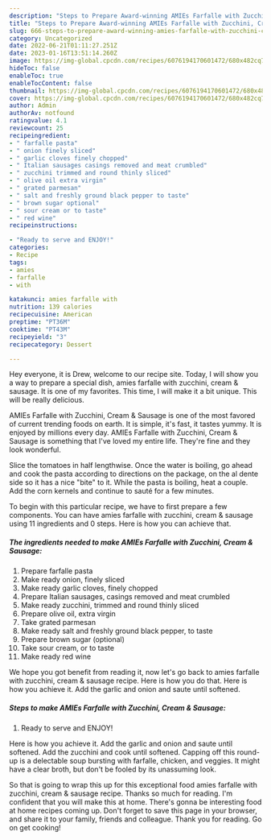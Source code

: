 ```yaml
---
description: "Steps to Prepare Award-winning AMIEs Farfalle with Zucchini, Cream &amp;amp; Sausage"
title: "Steps to Prepare Award-winning AMIEs Farfalle with Zucchini, Cream &amp;amp; Sausage"
slug: 666-steps-to-prepare-award-winning-amies-farfalle-with-zucchini-cream-and-amp-sausage
category: Uncategorized
date: 2022-06-21T01:11:27.251Z
date: 2023-01-16T13:51:14.260Z
image: https://img-global.cpcdn.com/recipes/6076194170601472/680x482cq70/amies-farfalle-with-zucchini-cream-sausage-recipe-main-photo.jpg
hideToc: false
enableToc: true
enableTocContent: false
thumbnail: https://img-global.cpcdn.com/recipes/6076194170601472/680x482cq70/amies-farfalle-with-zucchini-cream-sausage-recipe-main-photo.jpg
cover: https://img-global.cpcdn.com/recipes/6076194170601472/680x482cq70/amies-farfalle-with-zucchini-cream-sausage-recipe-main-photo.jpg
author: Admin
authorAv: notfound
ratingvalue: 4.1
reviewcount: 25
recipeingredient:
- " farfalle pasta"
- " onion finely sliced"
- " garlic cloves finely chopped"
- " Italian sausages casings removed and meat crumbled"
- " zucchini trimmed and round thinly sliced"
- " olive oil extra virgin"
- " grated parmesan"
- " salt and freshly ground black pepper to taste"
- " brown sugar optional"
- " sour cream or to taste"
- " red wine"
recipeinstructions:

- "Ready to serve and ENJOY!"
categories:
- Recipe
tags:
- amies
- farfalle
- with

katakunci: amies farfalle with 
nutrition: 139 calories
recipecuisine: American
preptime: "PT36M"
cooktime: "PT43M"
recipeyield: "3"
recipecategory: Dessert

---
```



Hey everyone, it is Drew, welcome to our recipe site. Today, I will show you a way to prepare a special dish, amies farfalle with zucchini, cream &amp; sausage. It is one of my favorites. This time, I will make it a bit unique. This will be really delicious.

AMIEs Farfalle with Zucchini, Cream &amp; Sausage is one of the most favored of current trending foods on earth. It is simple, it's fast, it tastes yummy. It is enjoyed by millions every day. AMIEs Farfalle with Zucchini, Cream &amp; Sausage is something that I've loved my entire life. They're fine and they look wonderful.

Slice the tomatoes in half lengthwise. Once the water is boiling, go ahead and cook the pasta according to directions on the package, on the al dente side so it has a nice &#34;bite&#34; to it. While the pasta is boiling, heat a couple. Add the corn kernels and continue to sauté for a few minutes.


To begin with this particular recipe, we have to first prepare a few components. You can have amies farfalle with zucchini, cream &amp; sausage using 11 ingredients and 0 steps. Here is how you can achieve that.

<!--inarticleads1-->

##### The ingredients needed to make AMIEs Farfalle with Zucchini, Cream &amp; Sausage:

1. Prepare  farfalle pasta
1. Make ready  onion, finely sliced
1. Make ready  garlic cloves, finely chopped
1. Prepare  Italian sausages, casings removed and meat crumbled
1. Make ready  zucchini, trimmed and round thinly sliced
1. Prepare  olive oil, extra virgin
1. Take  grated parmesan
1. Make ready  salt and freshly ground black pepper, to taste
1. Prepare  brown sugar (optional)
1. Take  sour cream, or to taste
1. Make ready  red wine


We hope you got benefit from reading it, now let&#39;s go back to amies farfalle with zucchini, cream &amp; sausage recipe. Here is how you do that. Here is how you achieve it. Add the garlic and onion and saute until softened. 

<!--inarticleads2-->

##### Steps to make AMIEs Farfalle with Zucchini, Cream &amp; Sausage:


1. Ready to serve and ENJOY!

Here is how you achieve it. Add the garlic and onion and saute until softened. Add the zucchini and cook until softened. Capping off this round-up is a delectable soup bursting with farfalle, chicken, and veggies. It might have a clear broth, but don&#39;t be fooled by its unassuming look. 

So that is going to wrap this up for this exceptional food amies farfalle with zucchini, cream &amp; sausage recipe. Thanks so much for reading. I'm confident that you will make this at home. There's gonna be interesting food at home recipes coming up. Don't forget to save this page in your browser, and share it to your family, friends and colleague. Thank you for reading. Go on get cooking!
